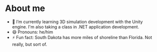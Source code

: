 # About me


- 🌱 I’m currently learning 3D simulation development with the Unity engine. I'm also taking a class in .NET application development.
- 😄 Pronouns: he/him 
- ⚡ Fun fact: South Dakota has more miles of shoreline than Florida. Not really, but sort of. 

